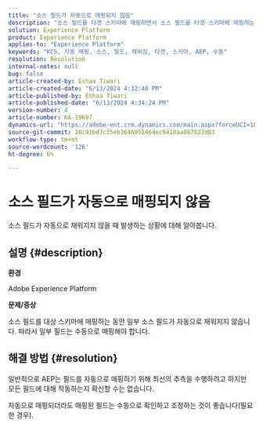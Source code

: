 ```yaml
---
title: "소스 필드가 자동으로 매핑되지 않음"
description: "소스 필드를 타겟 스키마에 매핑하면서 소스 필드를 타겟 스키마에 매핑하는 방법을 알아봅니다."
solution: Experience Platform
product: Experience Platform
applies-to: "Experience Platform"
keywords: "KCS, 자동 매핑, 소스, 필드, 채워짐, 타겟, 스키마, AEP, 수동"
resolution: Resolution
internal-notes: null
bug: false
article-created-by: Eshaa Tiwari
article-created-date: "6/13/2024 4:32:40 PM"
article-published-by: Eshaa Tiwari
article-published-date: "6/13/2024 4:34:24 PM"
version-number: 4
article-number: KA-19697
dynamics-url: "https://adobe-ent.crm.dynamics.com/main.aspx?forceUCI=1&pagetype=entityrecord&etn=knowledgearticle&id=daa8878c-a229-ef11-840a-6045bd029b18"
source-git-commit: 20c91bd7c25eb3646951464ec8418aa087833d83
workflow-type: tm+mt
source-wordcount: '126'
ht-degree: 6%

---
```


# 소스 필드가 자동으로 매핑되지 않음


소스 필드가 자동으로 채워지지 않을 때 발생하는 상황에 대해 알아봅니다.

## 설명 {#description}


<b>환경</b>

Adobe Experience Platform

<b>문제/증상</b>

소스 필드를 대상 스키마에 매핑하는 동안 일부 소스 필드가 자동으로 채워지지 않습니다. 따라서 일부 필드는 수동으로 매핑해야 합니다.


## 해결 방법 {#resolution}


일반적으로 AEP는 필드를 자동으로 매핑하기 위해 최선의 추측을 수행하려고 하지만 모든 필드에 대해 작동하는지 확신할 수는 없습니다.

자동으로 매핑되더라도 매핑된 필드는 수동으로 확인하고 조정하는 것이 좋습니다(필요한 경우).
